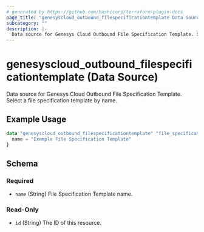 ```yaml
---
# generated by https://github.com/hashicorp/terraform-plugin-docs
page_title: "genesyscloud_outbound_filespecificationtemplate Data Source - terraform-provider-genesyscloud"
subcategory: ""
description: |-
  Data source for Genesys Cloud Outbound File Specification Template. Select a file specification template by name.
---
```


# genesyscloud_outbound_filespecificationtemplate (Data Source)

Data source for Genesys Cloud Outbound File Specification Template. Select a file specification template by name.

## Example Usage

```terraform
data "genesyscloud_outbound_filespecificationtemplate" "file_specification_template" {
  name = "Example File Specification Template"
}
```

<!-- schema generated by tfplugindocs -->
## Schema

### Required

- `name` (String) File Specification Template name.

### Read-Only

- `id` (String) The ID of this resource.
